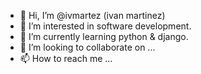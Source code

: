 - 👋 Hi, I’m @ivmartez (ivan martinez)
- 👀 I’m interested in software development.
- 🌱 I’m currently learning python & django.
- 💞️ I’m looking to collaborate on ...
- 📫 How to reach me ...

<!---
ivmartez/ivmartez is a ✨ special ✨ repository because its `README.md` (this file) appears on your GitHub profile.
You can click the Preview link to take a look at your changes.
--->
